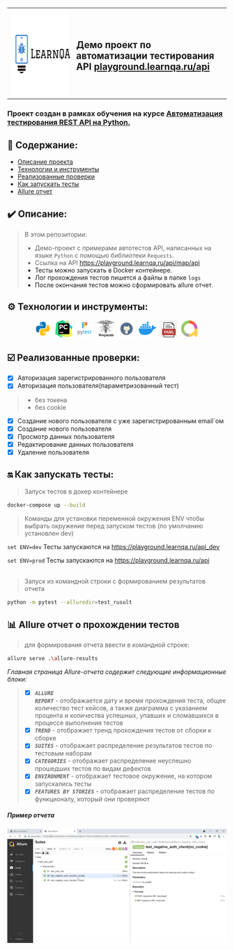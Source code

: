 <table width="100%" border='0'>
 <tr><td width="30%" valign="bottom"><img src="https://github.com/signacher/signacher/blob/main/images/learnqa.png" title="api" alt="api" width="200" height="200"/></td><td valign="middle">
 <h2>Демо проект по автоматизации тестирования API  <a target="_blank" href="https://playground.learnqa.ru/api/map"> playground.learnqa.ru/api<a></h2>
 </td></tr>
</table>

<h3>Проект создан в рамках обучения на курсе <a target="_blank" href="https://www.learnqa.ru/python_api"> Автоматизация тестирования REST API на Python.</a></h3>

## :open_book: Содержание:
- [Описание проекта](#heavy_check_mark-описание)
- [Технологии и инструменты](#gear-технологии-и-инструменты)
- [Реализованные проверки](#ballot_box_with_check-реализованные-проверки)
- [Как запускать тесты](#on-как-запускать-тесты)
- [Allure отчет](#bar_chart-allure-отчет-о-прохождении-тестов)
  
## :heavy_check_mark: Описание:
>В этом репозитории:
>- Демо-проект с примерами автотестов API, написанных на языке <code>Python</code> с помощью библиотеки <code>Requests</code>.
>- Ссылка на API <a target="_blank" href="https://playground.learnqa.ru/api/map"> https://playground.learnqa.ru/api/map/api<a>
>- Тесты можно запускать в Docker контейнере.
>- Лог прохождения тестов пишется а файлы в папке <code>logs</code>
>- После окончания тестов можно сформировать allure отчет.

## :gear: Технологии и инструменты:
<div align="center">
  <img src="https://github.com/signacher/signacher/blob/main/images/python.png" title="Python" alt="Python" width="40" height="40"/>&nbsp;
  <img src="https://github.com/signacher/signacher/blob/main/images/pycharm.png" title="Pycharm" alt="Pycharm" width="40" height="40"/>&nbsp;
  <img src="https://github.com/signacher/signacher/blob/main/images/pytest.png" title="Pytest" alt="Pytest" width="40" height="40"/>&nbsp;
  <img src="https://github.com/signacher/signacher/blob/main/images/requests.png" title="Requests" alt="Requests" width="40" height="40"/>&nbsp;
  <img src="https://github.com/signacher/signacher/blob/main/images/github.png" title="GitHub" alt="GitHub" width="40" height="40"/>&nbsp;
  <img src="https://github.com/signacher/signacher/blob/main/images/docker.png" title="Docker" alt="Docker" width="40" height="40"/>&nbsp;
  <img src="https://github.com/signacher/signacher/blob/main/images/yaml.png" title="yaml" alt="yaml" width="40" height="40"/>&nbsp;
  <img src="https://github.com/signacher/signacher/blob/main/images/allure.png" title="Allure" alt="Allure" width="40" height="40"/>&nbsp;
</div>

## :ballot_box_with_check: Реализованные проверки:
- [x] Авторизация зарегистрированного пользователя
- [x] Авторизация пользователя(параметризованный тест)
>-   без токена
>-   без cookie      
- [x] Создание нового пользователя с уже зарегистрированным email`ом
- [x] Создание нового пользователя
- [x] Просмотр данных пользователя
- [x] Редактирование данных пользователя
- [x] Удаление пользователя

## :on: Как запускать тесты:

>Запуск тестов в докер контейнере
```bash
docker-compose up --build
```

>Команды для установки переменной окружения ENV чтобы выбрать окружение перед запуском тестов (по умолчанию установлен dev)

<code>set ENV=dev</code>  Тесты запускаются на https://playground.learnqa.ru/api_dev

<code>set ENV=prod</code> Тесты запускаются на https://playground.learnqa.ru/api
<br/><br/>
>Запуск из командной строки с формированием результатов отчета
```bash
python -m pytest --alluredir=test_rusult
```
## :bar_chart: Allure отчет о прохождении тестов

> для формирования отчета ввести в командной строке: 
```bash
allure serve .\allure-results
```

*Главная страница Allure-отчета содержит следующие информационные блоки:*

> - [x] <code><strong>*ALLURE REPORT*</strong></code> - отображается дату и время прохождения теста, общее количество тест кейсов, а также диаграмма с указанием процента и количества успешных, упавших и сломавшихся в процессе выполнения тестов
>- [x] <code><strong>*TREND*</strong></code> - отображает тренд прохождения тестов от сборки к сборке
>- [x] <code><strong>*SUITES*</strong></code> - отображает распределение результатов тестов по тестовым наборам
>- [x] <code><strong>*CATEGORIES*</strong></code> - отображает распределение неуспешно прошедших тестов по видам дефектов
>- [x] <code><strong>*ENVIRONMENT*</strong></code> - отображает тестовое окружение, на котором запускались тесты 
>- [x] <code><strong>*FEATURES BY STORIES*</strong></code> - отображает распределение тестов по функционалу, который они проверяют

##### Пример отчета
![Screen Allure3](images/allurereport3.png)
